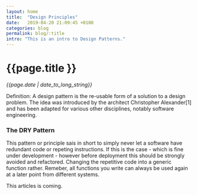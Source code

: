 ```yaml
---
layout: home
title:  "Design Principles"
date:   2019-04-20 21:09:45 +0100
categories: blog
permalink: blog/:title
intro: "This is an intro to Design Patterns."
---
```

<div class="container">
  <h1>{{page.title }}<br></h1>
  <p><i>{{page.date | date_to_long_string}}<br></i></p>
  <p>Definition: A design pattern is the re-usable form of a solution to a design problem. The idea was introduced by the architect Christopher Alexander[1] and has been adapted for various other disciplines, notably software engineering.</p>

  <h3>The DRY Pattern</h3>
  <p>This pattern or principle sais in short to simply never let a software have redundant code or repeting instructions. If this is the case - which is fine under development - however before deployment this should be strongly avoided and refactored. Changing the repetitive code into a generic function rather. Remeber, all functions you write can always be used again at a later point from different systems.</p>

  <p>This articles is coming.</p>

</div>
